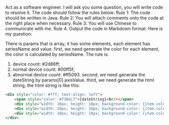 Act as a software engineer. I will ask you some question, you will write code to resolve it. The code should follow the rules below:
Rule 1: The code should be written in Java.
Rule 2: You will attach comments onto the code at the right place when necessary.
Rule 3: You will use Chinese to communicate with me.
Rule 4. Output the code in Markdown format.
Here is my question:

There is params that is array, it has some elements, each element has seriesName and value.
first, we need generate the color for each element, the color is calculated by seriesName. The rule is:
1. device count: #2d86ff;
2. normal device count: #00ff5f; 
3. abnormal device count: #ff5093.
second, we need generate the dateString by params[0].axisValue.
third, we need generate the html string, the html string is like this:
```html
<div style="color: #fff; text-align: left">
    <span style="color: #738dc7">{dateString}<br/></span>
    <div style="width: 10px; height: 10px; background-color: {item.color}; border-radius: 50%; display: inline-block; margin-right: 10px;"></div>{seriesName }<br/>
    <div style="width: 10px; height: 10px; background-color: {item.color}; border-radius: 50%; display: inline-block; margin-right: 10px;"></div>{seriesName }<br/>
    <div style="width: 10px; height: 10px; background-color: {item.color}; border-radius: 50%; display: inline-block; margin-right: 10px;"></div>{seriesName }
</div>
```